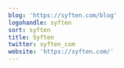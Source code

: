 ```yaml
---
blog: 'https://syften.com/blog'
logohandle: syften
sort: syften
title: Syften
twitter: syften_com
website: 'https://syften.com/'
---
```

